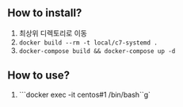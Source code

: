 ## How to install?
1. 최상위 디렉토리로 이동
2. ```docker build --rm -t local/c7-systemd .```
3. ```docker-compose build && docker-compose up -d```

## How to use?
1. ```docker exec -it centos#1 /bin/bash``g`